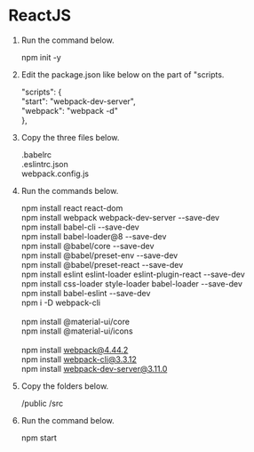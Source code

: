 # ReactJS

1. Run the command below.

   npm init -y<br>

2. Edit the package.json like below on the part of "scripts.

   "scripts": {<br>
      "start": "webpack-dev-server",<br>
      "webpack": "webpack -d"<br>
   },<br>
  
3. Copy the three files below.

   .babelrc<br>
   .eslintrc.json<br>
   webpack.config.js<br>

4. Run the commands below.

   npm install react react-dom<br>
   npm install webpack webpack-dev-server --save-dev<br>
   npm install babel-cli --save-dev<br>
   npm install babel-loader@8 --save-dev<br>
   npm install @babel/core --save-dev<br>
   npm install @babel/preset-env --save-dev<br>
   npm install @babel/preset-react --save-dev<br>
   npm install eslint eslint-loader eslint-plugin-react --save-dev<br>
   npm install css-loader style-loader babel-loader --save-dev<br>
   npm install babel-eslint --save-dev<br>
   npm i -D webpack-cli<br>
   <br>
   npm install @material-ui/core<br>
   npm install @material-ui/icons<br>
   <br>
   npm install webpack@4.44.2<br>
   npm install webpack-cli@3.3.12<br>
   npm install webpack-dev-server@3.11.0<br>

5. Copy the folders below.

   /public
   /src
   
6. Run the command below.

   npm start
